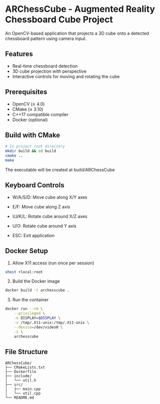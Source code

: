 # ARChessCube - Augmented Reality Chessboard Cube Project

An OpenCV-based application that projects a 3D cube onto a detected chessboard pattern using camera input.

## Features
- Real-time chessboard detection
- 3D cube projection with perspective
- Interactive controls for moving and rotating the cube

## Prerequisites
- OpenCV (≥ 4.0)
- CMake (≥ 3.10)
- C++17 compatible compiler
- Docker (optional)

## Build with CMake

```bash
# In project root directory
mkdir build && cd build
cmake ..
make
```
The executable will be created at build/ARChessCube



## Keyboard Controls
- W/A/S/D: Move cube along X/Y axes

- E/F: Move cube along Z axis

- I/J/K/L: Rotate cube around X/Z axes

- U/O: Rotate cube around Y axis

- ESC: Exit application

## Docker Setup
1. Allow X11 access (run once per session)
```bash
xhost +local:root
```
2. Build the Docker image
```bash
docker build -t archesscube .
```
3. Run the container
```bash
docker run --rm \
    --privileged \
    -e DISPLAY=$DISPLAY \
    -v /tmp/.X11-unix:/tmp/.X11-unix \
    --device=/dev/video0 \
    -i \
    archesscube
```

## File Structure
```text
ARChessCube/
├── CMakeLists.txt
├── Dockerfile
├── include/
│   └── util.h
├── src/
│   ├── main.cpp
│   └── util.cpp
└── README.md
```
